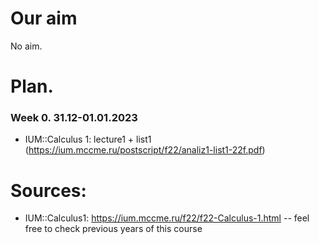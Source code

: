 # Our aim

No aim.


# Plan.

### Week 0. 31.12-01.01.2023

- IUM::Calculus 1: lecture1 + list1 (https://ium.mccme.ru/postscript/f22/analiz1-list1-22f.pdf)












# Sources:

- IUM::Calculus1: https://ium.mccme.ru/f22/f22-Calculus-1.html
-- feel free to check previous years of this course
